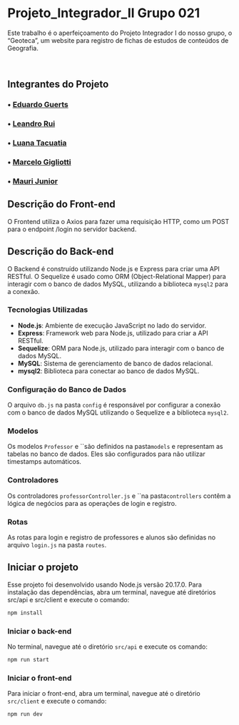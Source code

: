 # Projeto_Integrador_II Grupo 021

Este trabalho é o aperfeiçoamento do Projeto Integrador I do nosso grupo, o “Geoteca”, um website para registro de fichas de estudos de conteúdos de Geografia.

<br>

## Integrantes do Projeto

### • [Eduardo Guerts](https://github.com/EduardoGuerts)

### • [Leandro Rui](https://github.com/segueorui)

### • [Luana Tacuatia](https://github.com/luana-tacuatia)

### • [Marcelo Gigliotti](https://github.com/MSgigliotti)

### • [Mauri Junior](https://github.com/maurijr1)

## Descrição do Front-end

O Frontend utiliza o Axios para fazer uma requisição HTTP, como um POST para o endpoint /login no servidor backend.

## Descrição do Back-end

O Backend é construído utilizando Node.js e Express para criar uma API RESTful. O Sequelize é usado como ORM (Object-Relational Mapper) para interagir com o banco de dados MySQL, utilizando a biblioteca `mysql2` para a conexão.

### Tecnologias Utilizadas

- **Node.js**: Ambiente de execução JavaScript no lado do servidor.
- **Express**: Framework web para Node.js, utilizado para criar a API RESTful.
- **Sequelize**: ORM para Node.js, utilizado para interagir com o banco de dados MySQL.
- **MySQL**: Sistema de gerenciamento de banco de dados relacional.
- **mysql2**: Biblioteca para conectar ao banco de dados MySQL.

### Configuração do Banco de Dados

O arquivo `db.js` na pasta `config` é responsável por configurar a conexão com o banco de dados MySQL utilizando o Sequelize e a biblioteca `mysql2`.

### Modelos

Os modelos `Professor` e ``são definidos na pasta`models` e representam as tabelas no banco de dados. Eles são configurados para não utilizar timestamps automáticos.

### Controladores

Os controladores `professorController.js` e ``na pasta`controllers` contêm a lógica de negócios para as operações de login e registro.

### Rotas

As rotas para login e registro de professores e alunos são definidas no arquivo `login.js` na pasta `routes`.

## Iniciar o projeto

Esse projeto foi desenvolvido usando Node.js versão 20.17.0.
Para instalação das dependências, abra um terminal, navegue até diretórios src/api e src/client e execute o comando:

```sh
npm install
```

### Iniciar o back-end

No terminal, navegue até o diretório `src/api` e execute os comando:

```sh
npm run start
```

### Iniciar o front-end

Para iniciar o front-end, abra um terminal, navegue até o diretório `src/client` e execute o comando:

```sh
npm run dev
```
